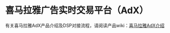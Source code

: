 # 喜马拉雅广告实时交易平台（AdX）
有关喜马拉雅AdX产品介绍及DSP对接流程，请阅读产品wiki：[喜马拉雅AdX介绍](https://github.com/xmlyads/adx/wiki)
